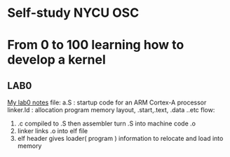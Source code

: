 # Self-study NYCU OSC
# From 0 to 100 learning how to develop a kernel
## LAB0
[My lab0 notes](https://hackmd.io/O0KcM_6qQFqDFVKk5-PHlA)
file:
a.S : startup code for an ARM Cortex-A processor
linker.ld : allocation program memory layout, .start,.text, .data ..etc
flow:
1. .c compiled to .S then assembler turn .S into machine code .o
2. linker links .o into elf file 
3. elf header gives loader( program ) information to relocate and load into memory
